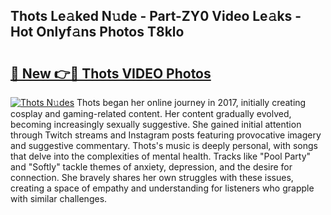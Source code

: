 ## Thots Le𝚊ked N𝚞de - Part-ZY0 Video Le𝚊ks - Hot Onlyf𝚊ns Photos T8klo

# <h2><a href="http://ab13696.deff.icu/?id=Thots">🔗 New 👉🔴 Thots VIDEO Photos</a></h2>

[![Thots N𝚞des](https://i.imgur.com/rIISA9y.gif)](http://ab13696.deff.icu/?id=Thots)
Thots began her online journey in 2017, initially creating cosplay and gaming-related content. Her content gradually evolved, becoming increasingly sexually suggestive. She gained initial attention through Twitch streams and Instagram posts featuring provocative imagery and suggestive commentary. Thots's music is deeply personal, with songs that delve into the complexities of mental health. Tracks like "Pool Party" and "Softly" tackle themes of anxiety, depression, and the desire for connection. She bravely shares her own struggles with these issues, creating a space of empathy and understanding for listeners who grapple with similar challenges.
